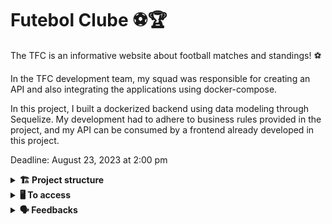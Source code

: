 # Futebol Clube ⚽🏆

The TFC is an informative website about football matches and standings! ⚽️

In the TFC development team, my squad was responsible for creating an API and also integrating the applications using docker-compose.

In this project, I built a dockerized backend using data modeling through Sequelize. My development had to adhere to business rules provided in the project, and my API can be consumed by a frontend already developed in this project.

Deadline: August 23, 2023 at 2:00 pm


<details>
  <summary><strong>🏗 Project structure</strong></summary><br />

The files created by me are in `app/backend/src/`:

- In the folder  📁`controllers` there are the files responsible for receiving all user requests and controlling what will be shown to the user.
- In the folder  📁`services` there are the files responsible for doing the business rules.
- In the folder  📁`database` there are migrations files, models files, seeders files.
- In the folder  📁`routers` there are the files responsible for defining routes.
- In the folder  📁`middlewares` there are the files responsible for the validations.
- In the folder  📁`utils` there are files with auxiliary function.
- In the folder  📁`tests` there are integration test files for the created routes.

The created endpoints are:
- GET /teams
- GET /teams/:id
- POST /login
- GET /login/role
- GET /matches
- PATCH /matches/:id/finish
- PATCH /matches/:id
- POST /matches
- GET /leaderboard/home
- GET /leaderboard/away

</details>

<details>
  <summary><strong>🖥️ To access</strong></summary><br />

1 - Clone the repository:
`git@github.com:tryber/sd-028-b-trybe-futebol-clube.git`

2 - Enter the repository folder you just cloned.

You must be using node version 16 (or higher).

To check your version, use the command:
`nvm --version`

<details>
  <summary><strong>Docker Configuration 🐳</strong></summary><br />

⚠ Your docker-compose must be in version 1.29 or higher.  ⚠
[Check the documentation here to update the docker-compose version.](https://docs.docker.com/compose/install/)

To run the application on your local machine, you need to execute the command `npm run compose:up` at the root of the project.

</details>

<details id='sequelize'>
  <summary><strong>🎲 Sequelize</strong></summary>
  <br/>

 For development, the product team provided an Entity-Relationship Diagram (ERD) to build the database modeling.

   ![image](https://github.com/VicSales28/project-futebol-clube/assets/115190439/160edfe7-6028-44c1-9654-80369f961179)

⚠️ The `package.json` in the `app/backend` directory contains a script called `db:reset`, which is responsible for dropping the database, recreating it, and running the migrations and seeders. You can execute it using the command `npm run db:reset` if you need to recreate the database for any reason.

⚠️ There are already prepared seeders in `app/backend/src/database/seeders`. You can use them as a reference to create your own migrations based on the fields and tables that the seeders will populate. Once you create a migration, you should rename the corresponding seeder by removing the underscore (`_`) at the end of its name. This way, the `db:reset` script will use it during testing to ensure that your migration works as expected.

⚠️ Any sequelize-cli commands should be executed within the `app/backend` directory.

⚠️ **Sequelize has already been initialized, so there is NO need to run `sequelize init` again.**

</details>

<details>
  <summary><strong>🧪 Running tests locally </strong></summary>

To run the project tests on your machine, it's necessary for all your containers to be up and healthy.

**:eyes: Running Tests Locally**

With the _Database_, _Backend_, and _Frontend_ containers up and healthy:
- To execute all tests, run this command at the root of the backend:
  `npm test`

</details>

</details>

<details>
  <summary><strong>🗣 Feedbacks</strong></summary><br />
  
_Give me feedbacks, I'm open to new ideas_ 😉

</details>

